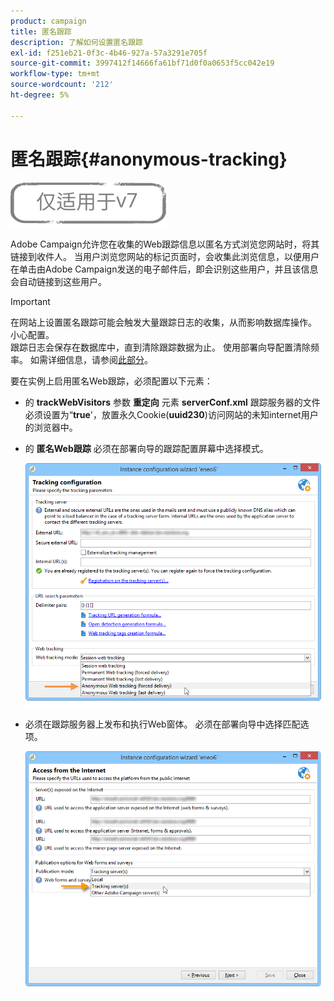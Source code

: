 ```yaml
---
product: campaign
title: 匿名跟踪
description: 了解如何设置匿名跟踪
exl-id: f251eb21-0f3c-4b46-927a-57a3291e705f
source-git-commit: 3997412f14666fa61bf71d0f0a0653f5cc042e19
workflow-type: tm+mt
source-wordcount: '212'
ht-degree: 5%

---
```


# 匿名跟踪{#anonymous-tracking}

![](../../assets/v7-only.svg)

Adobe Campaign允许您在收集的Web跟踪信息以匿名方式浏览您网站时，将其链接到收件人。 当用户浏览您网站的标记页面时，会收集此浏览信息，以便用户在单击由Adobe Campaign发送的电子邮件后，即会识别这些用户，并且该信息会自动链接到这些用户。

>[!IMPORTANT]
>
>在网站上设置匿名跟踪可能会触发大量跟踪日志的收集，从而影响数据库操作。 小心配置。\
>跟踪日志会保存在数据库中，直到清除跟踪数据为止。 使用部署向导配置清除频率。 如需详细信息，请参阅[此部分](../../installation/using/deploying-an-instance.md#purging-data)。

要在实例上启用匿名Web跟踪，必须配置以下元素：

* 的 **trackWebVisitors** 参数 **重定向** 元素 **serverConf.xml** 跟踪服务器的文件必须设置为“**true**&#39;，放置永久Cookie(**uuid230**)访问网站的未知internet用户的浏览器中。
* 的 **匿名Web跟踪** 必须在部署向导的跟踪配置屏幕中选择模式。

   ![](assets/webtracking_anonymous_set.png)

* 必须在跟踪服务器上发布和执行Web窗体。 必须在部署向导中选择匹配选项。

   ![](assets/webtracking_publication_set_for_webapps.png)
